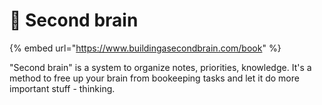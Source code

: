 # 🧠 Second brain

{% embed url="https://www.buildingasecondbrain.com/book" %}

"Second brain" is a system to organize notes, priorities, knowledge. It's a method to free up your brain from bookeeping tasks and let it do more important stuff - thinking.

